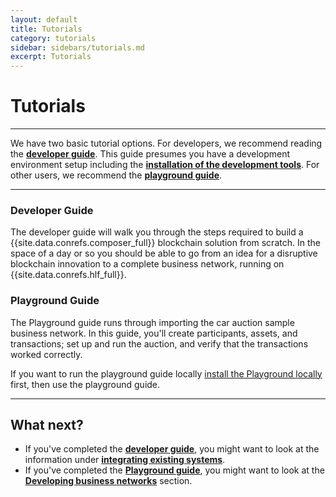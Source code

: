 ```yaml
---
layout: default
title: Tutorials
category: tutorials
sidebar: sidebars/tutorials.md
excerpt: Tutorials
---
```


# Tutorials

---

We have two basic tutorial options. For developers, we recommend reading the [**developer guide**](../tutorials/developer-guide.html). This guide presumes you have a development environment setup including the [**installation of the development tools**](../installing/development-tools.html). For other users, we recommend the [**playground guide**](../tutorials/playground-guide.html).

---

### Developer Guide

The developer guide will walk you through the steps required to build a {{site.data.conrefs.composer_full}} blockchain solution from scratch. In the space of a day or so you should be able to go from an idea for a disruptive blockchain innovation to a complete business network, running on {{site.data.conrefs.hlf_full}}.

### Playground Guide

The Playground guide runs through importing the car auction sample business network. In this guide, you'll create participants, assets, and transactions; set up and run the auction, and verify that the transactions worked correctly.

If you want to run the playground guide locally [install the Playground locally](../installing/using-playground-locally.html) first, then use the playground guide.

---

## What next?

* If you've completed the [**developer guide**](../tutorials/developer-guide.html), you might want to look at the information under [**integrating existing systems**](../integrating/integrating-index.html).
* If you've completed the [**Playground guide**](../tutorials/playground-guide.html), you might want to look at the [**Developing business networks**](../business-network/business-network-index.html) section.
